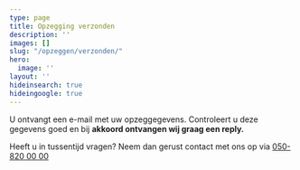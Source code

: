 ```yaml
---
type: page
title: Opzegging verzonden
description: ''
images: []
slug: "/opzeggen/verzonden/"
hero:
  image: ''
layout: ''
hideinsearch: true
hideingoogle: true
---
```

U ontvangt een e-mail met uw opzeggegevens. Controleert u deze gegevens goed en bij **akkoord ontvangen wij graag een reply.**

Heeft u in tussentijd vragen? Neem dan gerust contact met ons op via [050-820 00 00](tel:+31508200000)